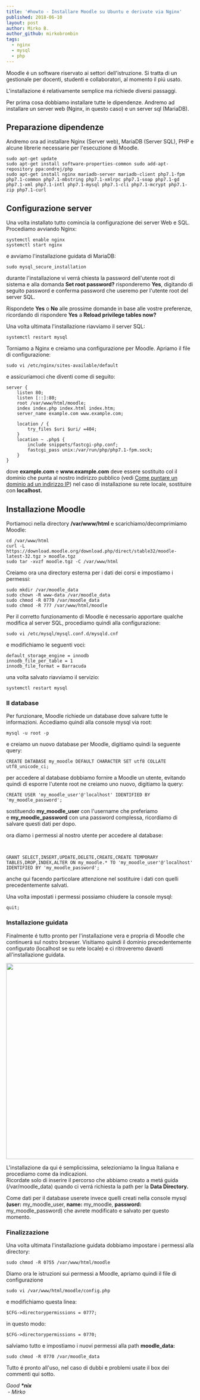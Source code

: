 ```yaml
---
title: '#howto - Installare Moodle su Ubuntu e derivate via Nginx'
published: 2018-06-10
layout: post
author: Mirko B.
author_github: mirkobrombin
tags:
  - nginx  
  - mysql  
  - php
---
```

<p>Moodle é un software riservato ai settori dell'istruzione. Si tratta di un gestionale per docenti, studenti e collaboratori, al momento il piú usato.</p>


<p>L'installazione é relativamente semplice ma richiede diversi passaggi.</p>


<p>Per prima cosa dobbiamo installare tutte le dipendenze. Andremo ad installare un server web (Nginx, in questo caso) e un server sql (MariaDB).</p>


<h2>Preparazione dipendenze</h2>


<p>Andremo ora ad installare Nginx (Server web), MariaDB (Server SQL), PHP e alcune librerie necessarie per l'esecuzione di Moodle.</p>


<pre><code>sudo apt-get update
sudo apt-get install software-properties-common sudo add-apt-repository ppa:ondrej/php
sudo apt-get install nginx mariadb-server mariadb-client php7.1-fpm php7.1-common php7.1-mbstring php7.1-xmlrpc php7.1-soap php7.1-gd php7.1-xml php7.1-intl php7.1-mysql php7.1-cli php7.1-mcrypt php7.1-zip php7.1-curl
</code></pre>

<h2>Configurazione server</h2>


<p>Una volta installato tutto comincia la configurazione dei server Web e SQL. Procediamo avviando Nginx:</p>


<pre><code>systemctl enable nginx
systemctl start nginx</code></pre>


<p>e avviamo l'installazione guidata di MariaDB:</p>


<pre><code>sudo mysql_secure_installation</code></pre>


<p>durante l'installazione vi verrá chiesta la password dell'utente root di sistema e alla domanda&nbsp;<strong>Set root password?</strong> risponderemo <strong>Yes</strong>, digitando di seguito password e conferma password che useremo per l'utente root del server SQL.</p>


<p>Rispondete&nbsp;<strong>Yes</strong> o&nbsp;<strong>No</strong> alle prossime domande in base alle vostre preferenze, ricordando di rispondere&nbsp;<strong>Yes</strong> a&nbsp;<strong>Reload privilege tables now?</strong></p>


<p>Una volta ultimata l'installazione riavviamo il server SQL:</p>


<pre><code>systemctl restart mysql</code></pre>


<p>Torniamo a Nginx e creiamo una configurazione per Moodle. Apriamo il file di configurazione:</p>


<pre><code>sudo vi /etc/nginx/sites-available/default</code></pre>


<p>e assicuriamoci che diventi come di seguito:</p>


<pre><code>server {
    listen 80;
    listen [::]:80;
    root /var/www/html/moodle;
    index index.php index.html index.htm;
    server_name example.com www.example.com;
    
    location / {
        try_files $uri $uri/ =404;
    }
    location ~ .php$ {
        include snippets/fastcgi-php.conf;
        fastcgi_pass unix:/var/run/php/php7.1-fpm.sock;
    }
}</code></pre>

<p>dove <strong>example.com</strong> e <strong>www.example.com</strong> deve essere sostituito col il dominio che punta al nostro indirizzo pubblico (vedi <a href="https://linuxhub.it/article/howto-puntare-un-dominio-ad-un-ip">Come puntare un dominio ad un indirizzo IP</a>) nel caso di installazione su rete locale, sostituire con <strong>localhost.</strong></p>

<h2>Installazione Moodle</h2>

<p>Portiamoci nella directory <strong>/var/www/html</strong>&nbsp;e scarichiamo/decomprimiamo Moodle:</p>

<pre><code>cd /var/www/html
curl -L https://download.moodle.org/download.php/direct/stable32/moodle-latest-32.tgz &gt; moodle.tgz
sudo tar -xvzf moodle.tgz -C /var/www/html</code></pre>

<p>Creiamo ora una directory esterna per i dati dei corsi e impostiamo i permessi:</p>

<pre><code>sudo mkdir /var/moodle_data
sudo chown -R www-data /var/moodle_data
sudo chmod -R 0770 /var/moodle_data
sudo chmod -R 777 /var/www/html/moodle</code></pre>

<p>Per il corretto funzionamento di Moodle é necessario apportare qualche modifica al server SQL, procediamo quindi alla configurazione:</p>

<pre><code>sudo vi /etc/mysql/mysql.conf.d/mysqld.cnf</code></pre>

<p>e modifichiamo le seguenti voci:</p>

<pre><code>default_storage_engine = innodb 
innodb_file_per_table = 1 
innodb_file_format = Barracuda</code></pre>

<p>una volta salvato riavviamo il servizio:</p>

<pre><code>systemctl restart mysql</code></pre>

<h3>Il database</h3>

<p>Per funzionare, Moodle richiede un database dove salvare tutte le informazioni. Accediamo quindi alla console mysql via root:</p>

<pre><code>mysql -u root -p</code></pre>

<p>e creiamo un nuovo database per Moodle, digitiamo quindi la seguente query:</p>

<pre><code>CREATE DATABASE my_moodle DEFAULT CHARACTER SET utf8 COLLATE utf8_unicode_ci;</code></pre>

<p>per accedere al database dobbiamo fornire a Moodle un utente, evitando quindi di esporre l'utente root ne creiamo uno nuovo, digitiamo la query:</p>

<pre><code>CREATE USER 'my_moodle_user'@'localhost' IDENTIFIED BY 'my_moodle_password';</code></pre>

<p>sostituendo&nbsp;<strong>my_moodle_user</strong> con l'username che preferiamo e&nbsp;<strong>my_moodle_password</strong> con una password complessa, ricordiamo di salvare questi dati per dopo.</p>

<p>ora diamo i permessi al nostro utente per accedere al database:</p>

<pre>&nbsp;</pre>

<pre><code>GRANT SELECT,INSERT,UPDATE,DELETE,CREATE,CREATE TEMPORARY TABLES,DROP,INDEX,ALTER ON my_moodle.* TO 'my_moodle_user'@'localhost' IDENTIFIED BY 'my_moodle_password';
</code></pre>

<p>anche qui facendo particolare attenzione nel sostituire i dati con quelli precedentemente salvati.</p>

<p>Una volta impostati i permessi possiamo chiudere la console mysql:</p>

<pre><code>quit;</code></pre>

<h3>Installazione guidata</h3>

<p>Finalmente é tutto pronto per l'installazione vera e propria di Moodle che continuerá sul nostro browser. Visitiamo quindi il dominio precedentemente configurato (localhost se su rete locale) e ci ritroveremo davanti all'installazione guidata.</p>

<p><img alt="" height="527" src="https://linuxhub.it/wp-content/uploads/2018/06/moodle_1.png" width="820"></p>

<p>L'installazione da qui é semplicissima, selezioniamo la lingua Italiana e procediamo come da indicazioni.<br>
Ricordate solo di inserire il percorso che abbiamo creato a metá guida (/var/moodle_data) quando ci verrá richiesta la path per la <strong>Data Directory.</strong></p>

<p>Come dati per il database userete invece quelli creati nella console mysql <strong>(user:</strong> my_moodle_user, <strong>name:</strong> my_moodle,&nbsp;<strong>password:</strong> my_moodle_password) che avrete modificato e salvato per questo momento.</p>

<h3>Finalizzazione</h3>

<p>Una volta ultimata l'installazione guidata dobbiamo impostare i permessi alla directory:</p>

<pre><code>sudo chmod -R 0755 /var/www/html/moodle</code></pre>

<p>Diamo ora le istruzioni sui permessi a Moodle, apriamo quindi il file di configurazione</p>

<pre><code>sudo vi /var/www/html/moodle/config.php</code></pre>

<p>e modifichiamo questa linea:</p>

<pre><code>$CFG-&gt;directorypermissions = 0777;</code></pre>

<p>in questo modo:</p>

<pre><code>$CFG-&gt;directorypermissions = 0770;</code></pre>

<p>salviamo tutto e impostiamo i nuovi permessi alla path <strong>moodle_data:</strong></p>

<pre><code>sudo chmod -R 0770 /var/moodle_data</code></pre>

<p>Tutto é pronto all'uso, nel caso di dubbi e problemi usate il box dei commenti qui sotto.</p>

<p><em>Good <strong>*nix</strong></em><br><em>&nbsp;- Mirko</em></p>